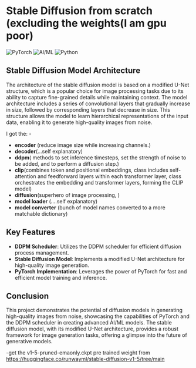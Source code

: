 # Stable Diffusion from scratch (excluding the weights(I am gpu poor)

![PyTorch](https://img.shields.io/badge/PyTorch-DD4B39?style=for-the-badge&logo=pytorch&logoColor=white)
![AI/ML](https://img.shields.io/badge/AI/ML-000000?style=for-the-badge&logo=ai&logoColor=white)
![Python](https://img.shields.io/badge/Python-FFD43B?style=for-the-badge&logo=python&logoColor=blue)


## Stable Diffusion Model Architecture

The architecture of the stable diffusion model is based on a modified U-Net structure, which is a popular choice for image processing tasks due to its ability to capture fine-grained details while maintaining context. The model architecture includes a series of convolutional layers that gradually increase in size, followed by corresponding layers that decrease in size. This structure allows the model to learn hierarchical representations of the input data, enabling it to generate high-quality images from noise.

I got the: - 
- **encoder** (reduce image size while increasing channels.)
- **decoder**(...self explanatory)
- **ddpm**( methods to set inference timesteps, set the strength of noise to be added, and to perform a diffusion step.)
- **clip**(combines token and positional embeddings, class includes self-attention and feedforward layers within each transformer layer,  class orchestrates the embedding and transformer layers, forming the CLIP             model)
- **diffusion**(superhero of image processing, )
- **model loader** (....self explanatory)
- **model converter** (bunch of model names converted to a more matchable dictionary)

  
## Key Features

- **DDPM Scheduler**: Utilizes the DDPM scheduler for efficient diffusion process management.
- **Stable Diffusion Model**: Implements a modified U-Net architecture for high-quality image generation.
- **PyTorch Implementation**: Leverages the power of PyTorch for fast and efficient model training and inference.

## Conclusion

This project demonstrates the potential of diffusion models in generating high-quality images from noise, showcasing the capabilities of PyTorch and the DDPM scheduler in creating advanced AI/ML models. The stable diffusion model, with its modified U-Net architecture, provides a robust framework for image generation tasks, offering a glimpse into the future of generative models.


-get the v1-5-pruned-emaonly.ckpt pre trained weight from https://huggingface.co/runwayml/stable-diffusion-v1-5/tree/main
